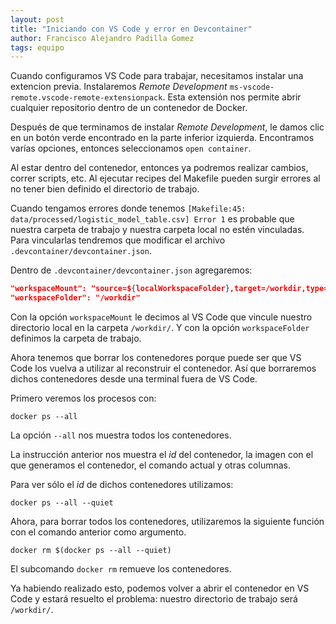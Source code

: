 ```yaml
---
layout: post
title: "Iniciando con VS Code y error en Devcontainer"
author: Francisco Alejandro Padilla Gomez
tags: equipo
---
```


Cuando configuramos VS Code para trabajar, necesitamos instalar una extencion previa. Instalaremos
_Remote Development_ `ms-vscode-remote.vscode-remote-extensionpack`. Esta extensión nos permite
abrir cualquier repositorio dentro de un contenedor de Docker.

Después de que terminamos de instalar _Remote Development_, le damos clic en un botón verde
encontrado en la parte inferior izquierda. Encontramos varías opciones, entonces seleccionamos `open
container`.

Al estar dentro del contenedor, entonces ya podremos realizar cambios, correr scripts, etc. Al
ejecutar recipes del Makefile pueden surgir errores al no tener bien definido el directorio de
trabajo.

Cuando tengamos errores donde tenemos `[Makefile:45: data/processed/logistic_model_table.csv] Error
1` es probable que nuestra carpeta de trabajo y nuestra carpeta local no estén vinculadas. Para
vincularlas tendremos que modificar el archivo `.devcontainer/devcontainer.json`.

Dentro de `.devcontainer/devcontainer.json` agregaremos:

```json
"workspaceMount": "source=${localWorkspaceFolder},target=/workdir,type=bind",
"workspaceFolder": "/workdir"
```

Con la opción `workspaceMount` le decimos al VS Code que vincule nuestro directorio local en la
carpeta `/workdir/`. Y con la opción `workspaceFolder` definimos la carpeta de trabajo.

Ahora tenemos que borrar los contenedores porque puede ser que VS Code los vuelva a utilizar al
reconstruir el contenedor. Así que borraremos dichos contenedores desde una terminal fuera de VS
Code.

Primero veremos los procesos con:

```shell
docker ps --all
```

La opción `--all` nos muestra todos los contenedores.

La instrucción anterior nos muestra el _id_ del contenedor, la imagen con el que generamos el
contenedor, el comando actual y otras columnas.

Para ver sólo el _id_ de dichos contenedores utilizamos:

```shell
docker ps --all --quiet
```

Ahora, para borrar todos los contenedores, utilizaremos la siguiente función con el comando anterior
como argumento.

```shell
docker rm $(docker ps --all --quiet)
```

El subcomando `docker rm` remueve los contenedores.

Ya habiendo realizado esto, podemos volver a abrir el contenedor en VS Code y estará resuelto el
problema: nuestro directorio de trabajo será `/workdir/`.


